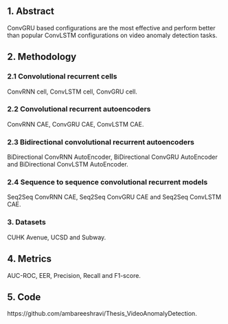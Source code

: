 <h2>1. Abstract</h2>
ConvGRU based configurations are the most effective and perform better than popular ConvLSTM configurations on video anomaly detection tasks.
<h2>2. Methodology</h2>
<h3>2.1 Convolutional recurrent cells</h3> 
ConvRNN cell, ConvLSTM cell, ConvGRU cell.
<h3>2.2 Convolutional recurrent autoencoders</h3>
ConvRNN CAE, ConvGRU CAE, ConvLSTM CAE.
<h3>2.3 Bidirectional convolutional recurrent autoencoders</h3>
BiDirectional ConvRNN AutoEncoder, BiDirectional ConvGRU AutoEncoder and BiDirectional ConvLSTM AutoEncoder.
<h3>2.4 Sequence to sequence convolutional recurrent models</h3>
Seq2Seq ConvRNN CAE, Seq2Seq ConvGRU CAE and Seq2Seq ConvLSTM CAE.
<h3>3. Datasets</h3>
CUHK Avenue, UCSD and Subway.
<h2>4. Metrics</h2>
AUC-ROC, EER, Precision, Recall and F1-score.
<h2>5. Code</h2>
https://github.com/ambareeshravi/Thesis_VideoAnomalyDetection.